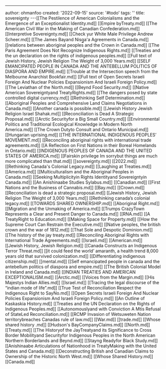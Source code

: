 ---
author: ohmanfoo
created: '2022-09-15'
source: '#todo'
tags: ''
title: sovereignty
---[[The Pestilence of American Colonialisms and the Emergence of an Exceptionalist Identity.md]]
[[Empire byTreaty.md]]
[[The American Civil War in the Making of Canadian Confederation.md]]
[[Interpretive Sovereignty.md]]
[[Check yur White Male Privilege Andrew Scheer.md]]
[[The James Bayand Nisg̲a'a Agreements in Canada.md]]
[[relations between aboriginal peoples and the Crown in Canada.md]]
[[The Paris Agreement Does Not Recognize Indigenous Rights.md]]
[[Treaties and the un declaration on the rights of indigenous peoples.md]]
[[Full text of Jewish History, Jewish Religion The Weight of 3,000 Years.md]]
[[SELF EMANCIPATED PEOPLE IN CANADA AND THE ANTEBELLUM POLITICS OF DIASPORA AND EMPIRE.md]]
[[Trouble at the Intersection speech from the Melbourne Anarchist Bookfair.md]]
[[Full text of Open Secrets Israeli Foreign And Nuclear Policies Expansionism And Israeli Foreign Policy.md]]
[[The Leviathan of the North.md]]
[[Beynd Food Security.md]]
[[Native American Sovereigntyand TreatyRights.md]]
[[The dangers posed by state controlled digital currency.md]]
[[Rethinking Self Determination.md]]
[[Aboriginal Peoples and Comprehensive Land Claims Negotiations in Canada.md]]
[[Another canada is possible.md]]
[[Jewish History Jewish Religion Israel Shahak.md]]
[[Reconciliation is Dead A Strategic Proposal.md]]
[[Arctic Securityfor a Big Small Country.md]]
[[Environmental Politics and Traditional Ecological Knowledge in Modern North America.md]]
[[The Crown Dutyto Consult and Ontario Municipal.md]]
[[Hungarian uprising.md]]
[[THE INTERNATIONAL INDIGENOUS PEOPLES’ MOVEMENT.md]]
[[Reconciling aboriginal rights with international trade agreements.md]]
[[A Reflection on First Nations in their Boreal Homelands in Ontario.md]]
[[INDIGENOUS PEOPLES OF CANADA AND THE UNITED STATES OF AMERICA.md]]
[[Fairskin privilege Im sorrybut things are much more complicated than that.md]]
[[sovereignty.md]]
[[2022.md]]
[[Rethinking Canada's Colonial Legacy.md]]
[[Laughing at Treaties.md]]
[[America.md]]
[[Multiculturalism and the Aboriginal Peoples in Canada.md]]
[[Seeking Multiplicityin Rights Identityand Sovereigntyin Canada.md]]
[[An Anishinaabe Studies Sylabus.md]]
[[Canadian.md]]
[[First Nations and the Business of Cannabis.md]]
[[Bay.md]]
[[Crown.md]]
[[Reconciliation is dead a strategic proposal.md]]
[[Jewish History, Jewish Religion The Weight of 3,000 Years.md]]
[[Rethinking canada’s colonial legacy.md]]
[[TOWARDS SHARED OWNERSHIP.md]]
[[Aboriginal Right.md]]
[[Migration and the Unmaking of America.md]]
[[Trumps CrazyTown Represents a Clear and Present Danger to Canada.md]]
[[RNA.md]]
[[A TreatyRight to Education.md]]
[[Making Space for Property.md]]
[[How the Supreme Court Can Restrain the Executive.md]]
[[Native peoples, the british crown and the war of 1812.md]]
[[That Sole and Despotic Dominion.md]]
[[The history of the jay treaty.md]]
[[Reconciling Aboriginal Rights with International Trade Agreements.md]]
[[Israeli.md]]
[[American.md]]
[[Jewish History, Jewish Religion.md]]
[[Canada Constructs an Indigenous Terror Threat.md]]
[[it could feed the world’ amaranth, a health trend 8,000 years old that survived colonization.md]]
[[Differentiating indigenous citizenship.md]]
[[mental.md]]
[[Self emancipated people in canada and the antebellum politics of diaspora and empire.md]]
[[The British Colonial Model in Ireland and Canada.md]]
[[INDIAN TREATIES AND AMERICAN EXCEPTIONALISM.md]]
[[Arctic.md]]
[[Voices from the Margin.md]]
[[His Majestys Indian Allies.md]]
[[Israel.md]]
[[Tracing the legal discourse of the “indian mode of life”.md]]
[[True Test of Reconciliation Respect the Indigenous Right to SayNo.md]]
[[Open Secrets Israeli Foreign And Nuclear Policies Expansionism And Israeli Foreign Policy.md]]
[[An Outline of Kaskaskia History.md]]
[[Treaties and the UN Declaration on the Rights of Indigenous Peoples.md]]
[[Autonomouslyand with Conviction A Mtis Refusal of StateLed Reconciliation.md]]
[[RCMP Invasion of Wetsuweten Nation territorybreaches Canadas rule of law.md]]
[[War.md]]
[[trade.md]]
[[Whose shared history .md]]
[[Hudson's BayCompanyClaims.md]]
[[North.md]]
[[Treaty.md]]
[[The Historyof the JayTreatyand its Significance to Cross Border Mobilityand Securityfor Indigenous Peoples in the North American Northern Borderlands and Beynd.md]]
[[Stayng Readyfor Black Study.md]]
[[Anishinaabe Articulations of Nationhood in TreatyMaking with the United States and Canada.md]]
[[Deconstructing British and Canadian Claims to Ownership of the Historic North West.md]]
[[Whose Shared History.md]]
[[Canada.md]]
